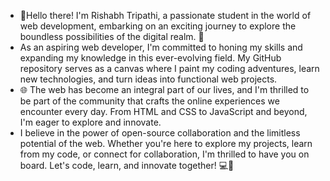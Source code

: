 <ul>
<li>👋Hello there! I'm Rishabh Tripathi, a passionate student in the world of web development, embarking on an exciting journey to explore the boundless possibilities of the digital realm. 🚀</li>
<li>As an aspiring web developer, I'm committed to honing my skills and expanding my knowledge in this ever-evolving field. My GitHub repository serves as a canvas where I paint my coding adventures, learn new technologies, and turn ideas into functional web projects.</li>
<li>🌐 The web has become an integral part of our lives, and I'm thrilled to be part of the community that crafts the online experiences we encounter every day. From HTML and CSS to JavaScript and beyond, I'm eager to explore and innovate.</li>
<li>I believe in the power of open-source collaboration and the limitless potential of the web. Whether you're here to explore my projects, learn from my code, or connect for collaboration, I'm thrilled to have you on board. Let's code, learn, and innovate together! 💻🚀</li>
</ul>
<!--
**rish1310/rish1310** is a ✨ _special_ ✨ repository because its `README.md` (this file) appears on your GitHub profile.

Here are some ideas to get you started:

- 🔭 I’m currently working on ...
- 🌱 I’m currently learning ...
- 👯 I’m looking to collaborate on ...
- 🤔 I’m looking for help with ...
- 💬 Ask me about ...
- 📫 How to reach me: ...
- 😄 Pronouns: ...
- ⚡ Fun fact: ...
-->
